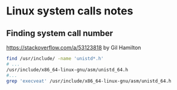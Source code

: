 # Linux system calls notes

## Finding system call number
https://stackoverflow.com/a/53123818 by Gil Hamilton

```sh
find /usr/include/ -name 'unistd*.h'
# ...
/usr/include/x86_64-linux-gnu/asm/unistd_64.h
#...
grep 'execveat' /usr/include/x86_64-linux-gnu/asm/unistd_64.h
```
